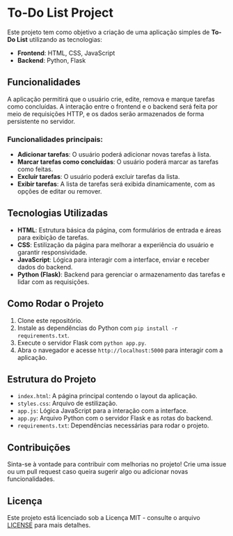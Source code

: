 # To-Do List Project

Este projeto tem como objetivo a criação de uma aplicação simples de **To-Do List** utilizando as tecnologias:

- **Frontend**: HTML, CSS, JavaScript
- **Backend**: Python, Flask

## Funcionalidades

A aplicação permitirá que o usuário crie, edite, remova e marque tarefas como concluídas. A interação entre o frontend e o backend será feita por meio de requisições HTTP, e os dados serão armazenados de forma persistente no servidor.

### Funcionalidades principais:
- **Adicionar tarefas**: O usuário poderá adicionar novas tarefas à lista.
- **Marcar tarefas como concluídas**: O usuário poderá marcar as tarefas como feitas.
- **Excluir tarefas**: O usuário poderá excluir tarefas da lista.
- **Exibir tarefas**: A lista de tarefas será exibida dinamicamente, com as opções de editar ou remover.

## Tecnologias Utilizadas

- **HTML**: Estrutura básica da página, com formulários de entrada e áreas para exibição de tarefas.
- **CSS**: Estilização da página para melhorar a experiência do usuário e garantir responsividade.
- **JavaScript**: Lógica para interagir com a interface, enviar e receber dados do backend.
- **Python (Flask)**: Backend para gerenciar o armazenamento das tarefas e lidar com as requisições.

## Como Rodar o Projeto

1. Clone este repositório.
2. Instale as dependências do Python com `pip install -r requirements.txt`.
3. Execute o servidor Flask com `python app.py`.
4. Abra o navegador e acesse `http://localhost:5000` para interagir com a aplicação.

## Estrutura do Projeto

- `index.html`: A página principal contendo o layout da aplicação.
- `styles.css`: Arquivo de estilização.
- `app.js`: Lógica JavaScript para a interação com a interface.
- `app.py`: Arquivo Python com o servidor Flask e as rotas do backend.
- `requirements.txt`: Dependências necessárias para rodar o projeto.

## Contribuições

Sinta-se à vontade para contribuir com melhorias no projeto! Crie uma issue ou um pull request caso queira sugerir algo ou adicionar novas funcionalidades.

## Licença

Este projeto está licenciado sob a Licença MIT - consulte o arquivo [LICENSE](LICENSE) para mais detalhes.
